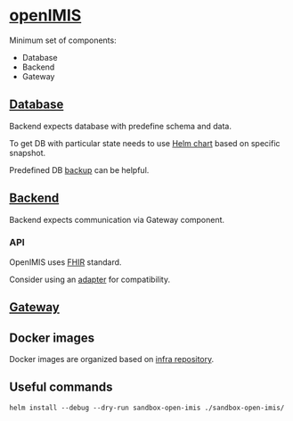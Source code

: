 # [openIMIS](https://github.com/openimis) 

Minimum set of components:

* Database
* Backend
* Gateway

## [Database](https://github.com/openimis/database_postgresql) 

Backend expects database with predefine schema and data.

To get DB with particular state needs to use
[Helm chart](https://github.com/GovStackWorkingGroup/sandbox-open-imis/blob/9d5f4f907d5acbbfe4ecd4bf6194de711e2f1a09/sandbox-open-imis/charts/db/templates/db.yaml) based on specific snapshot. 

Predefined DB [backup](https://github.com/GovStackWorkingGroup/sandbox-open-imis/tree/main/backup) can be helpful. 

## [Backend](https://github.com/openimis/openimis-be_py.git)

Backend expects communication via Gateway component.

### API

OpenIMIS uses [FHIR](https://en.wikipedia.org/wiki/Fast_Healthcare_Interoperability_Resources) standard.

Consider using an [adapter](https://github.com/GovStackWorkingGroup/specifications/blob/b86b16b85d2e1260d6c7005c49fb76787dc7a7a6/architecture-and-nonfunctional-requirements/6-onboarding.md#61-adapters) for compatibility.

## [Gateway](https://github.com/openimis/openimis-gateway_dkr.git) 

## Docker images

Docker images are organized based on [infra repository](https://github.com/GovStackWorkingGroup/sandbox-infra).

## Useful commands

`helm install --debug --dry-run sandbox-open-imis ./sandbox-open-imis/`